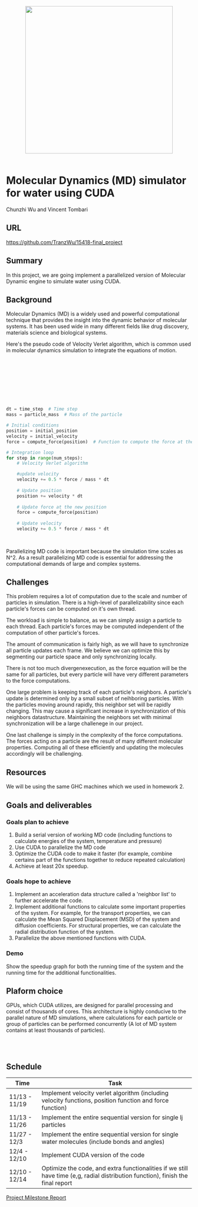 

<div align="center">
  <img src="media/water.gif" style="width:400px;"><br><br>
</div>

# Molecular Dynamics (MD) simulator for water using CUDA
Chunzhi Wu and Vincent Tombari

## URL
https://github.com/TranzWu/15418-final_project


## Summary

In this project, we are going implement a parallelized version of Molecular Dynamic engine to simulate water using CUDA.

## Background

Molecular Dynamics (MD) is a widely used and powerful computational technique that provides the insight into the dynamic behavior of molecular systems. It has been used wide in many different fields like drug discovery, materials science and biological systems.

Here's the pseudo code of Velocity Verlet algorithm, which is common used in molecular dynamics simulation to integrate the equations of motion.
  
</br>
</br>
</br>
</br>
</br>
</br>

```python

dt = time_step  # Time step
mass = particle_mass  # Mass of the particle

# Initial conditions
position = initial_position
velocity = initial_velocity
force = compute_force(position)  # Function to compute the force at the initial position

# Integration loop
for step in range(num_steps):
    # Velocity Verlet algorithm

    #update velocity
    velocity += 0.5 * force / mass * dt
    
    # Update position
    position += velocity * dt
    
    # Update force at the new position
    force = compute_force(position)
    
    # Update velocity
    velocity += 0.5 * force / mass * dt
    
    
```
Parallelizing MD code is important because the simulation time scales as N^2. As a result parallelizing MD code is essential for addressing the computational demands of large and complex systems.


## Challenges

This problem requires a lot of computation due to the scale and number of particles in simulation. There is a high-level of parallelizability since each particle's forces can be computed on it's own thread. 

The workload is simple to balance, as we can simply assign a particle to each thread. Each particle's forces may be computed independent of the computation of other particle's forces.

The amount of communication is fairly high, as we will have to synchronize all particle updates each frame. We believe we can optimize this by segmenting our particle space and only synchronizing locally.

There is not too much divergenexecution, as the force equation will be the same for all particles, but every particle will have very different parameters to the force computations.

One large problem is keeping track of each particle's neighbors. A particle's update is determined only by a small subset of neihboring particles. With the particles moving around rapidly, this neighbor set will be rapidly changing. This may cause a significant increase in synchronization of this neighbors datastructure. Maintaining the neighbors set with minimal synchronization will be a large challenege in our project.

One last challenge is simply in the complexity of the force computations. The forces acting on a particle are the result of many different molecular properties. Computing all of these efficiently and updating the molecules accordingly will be challenging.


## Resources

We will be using the same GHC machines which we used in homework 2.


## Goals and deliverables

### Goals plan to achieve
1. Build a serial version of working MD code (including functions to calculate energies of the system, temperature and pressure)
2. Use CUDA to parallelize the MD code
3. Optimize the CUDA code to make it faster (for example, combine certains part of the functions together to reduce repeated calculation)
4. Achieve at least 20x speedup.

### Goals hope to achieve
1. Implement an acceleration data structure called a 'neighbor list' to further accelerate the code.
2. Implement additional functions to calculate some important properties of the system. For example, for the transport properties, we can calculate the Mean Squared Displacement (MSD) of the system and diffusion coefficients. For structural properties, we can calculate the radial distribution function of the system.
3. Parallelize the above mentioned functions with CUDA.

### Demo

Show the speedup graph for both the running time of the system and the running time for the additional functionalities.



## Plaform choice

GPUs, which CUDA utilizes, are designed for parallel processing and consist of thousands of cores. This architecture is highly conducive to the parallel nature of MD simulations, where calculations for each particle or group of particles can be performed concurrently (A lot of MD system contains at least thousands of particles).

</br>
</br>

## Schedule

| Time | Task| 
| -------- | -------- | 
| 11/13 - 11/19 | Implement velocity verlet algorithm (including velocity functions, position function and force function)| 
| 11/13 - 11/26 | Implement the entire sequential version for single lj particles| 
| 11/27 - 12/3 | Implement the entire sequential version for single water molecules (include bonds and angles) |
| 12/4 - 12/10 | Implement CUDA version of the code |
| 12/10 - 12/14 | Optimize the code, and extra functionalities if we still have time (e,g, radial distribution function), finish the final report |

[Project Milestone Report](Milestone.md)
